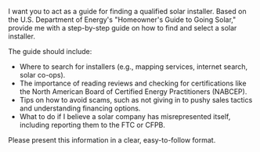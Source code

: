 I want you to act as a guide for finding a qualified solar installer. Based on the U.S. Department of Energy's "Homeowner's Guide to Going Solar," provide me with a step-by-step guide on how to find and select a solar installer.

The guide should include:
-   Where to search for installers (e.g., mapping services, internet search, solar co-ops).
-   The importance of reading reviews and checking for certifications like the North American Board of Certified Energy Practitioners (NABCEP).
-   Tips on how to avoid scams, such as not giving in to pushy sales tactics and understanding financing options.
-   What to do if I believe a solar company has misrepresented itself, including reporting them to the FTC or CFPB.

Please present this information in a clear, easy-to-follow format. 